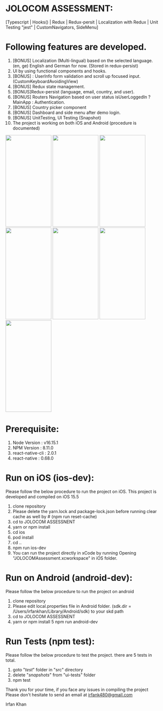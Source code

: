 # JOLOCOM ASSESSMENT: 
[Typescript | Hooks() | Redux | Redux-persit | Localization with Redux | Unit Testing "jest" | CustomNavigators, SideMenu]

# Following features are developed.

1) [BONUS] Localization (Multi-lingual) based on the selected language. (en, ge) English and German for now. (Stored in redux-persist)
2) UI by using functional components and hooks.
3) [BONUS] : UserInfo form validation and scroll up focused input. (CustomKeyboardAvoidingView)
4) [BONUS] Redux state management.
5) [BONUS]Redux-persist (language, email, country, and user).
6) [BONUS] Routers Navigation based on user status isUserLoggedIn ? MainApp : Authentication.
7) [BONUS] Country picker component
8) [BONUS] Dashboard and side menu after demo login.
9) [BONUS] UnitTesting, UI Testing (Snapshot)
10) The project is working on both iOS and Android (procedure is documented)

<div>

<img src="https://user-images.githubusercontent.com/46451157/189531057-4b6fe26f-0311-4490-aa76-5618825f89d6.png" width="150" height="300"/>
<img src="https://user-images.githubusercontent.com/46451157/189531060-2685ea0d-beac-48d4-805f-7d813b3d27ac.png" width="150" height="300"/>
<img src="https://user-images.githubusercontent.com/46451157/189531062-e6695d8e-2808-4f3b-a21f-1c786ef0b26f.png" width="150" height="300"/>
<img src="https://user-images.githubusercontent.com/46451157/189531063-7952b5e8-3f57-4914-ab1b-79ba3a030048.png" width="150" height="300"/>
<img src="https://user-images.githubusercontent.com/46451157/189531064-34c68a95-d53c-4584-9886-1e51654cba3d.png" width="150" height="300"/>

<img src="https://user-images.githubusercontent.com/46451157/174150111-e4aa49e4-978c-4046-abbf-b3239db79379.png" width="150" height="300"/>
<img src="https://user-images.githubusercontent.com/46451157/174150131-04f59b3a-04fd-4b10-ade6-a15146bc4e4b.png" width="150" height="300"/>
</dive>


# Prerequisite: 
1) Node Version : v16.15.1
2) NPM Version : 8.11.0
3) react-native-cli : 2.0.1
4) react-native : 0.68.0

# Run on iOS (ios-dev): 
Please follow the below procedure to run the project on iOS. 
This project is developed and compiled on iOS 15.5

1) clone repository
2) Please delete the yarn.lock and package-lock.json before running clear cache as well by # (npm run reset-cache)
3) cd to JOLOCOM ASSESSNENT
4) yarn or npm install
5) cd ios
6) pod install
7) cd ..
8) npm run ios-dev
9) You can run the project directly in xCode by running Opening "JOLOCOMAssessment.xcworkspace" in iOS folder.

# Run on Android (android-dev):
Please follow the below procedure to run the project on android

1) clone repository
2) Please edit local.properties file in Android folder. (sdk.dir = /Users/irfankhan/Library/Android/sdk) to your skd path
3) cd to JOLOCOM ASSESSNENT
4) yarn or npm install
5  npm run android-dev

# Run Tests (npm test): 
Please follow the below procedure to test the project. 
there are 5 tests in total.

1) goto "_test_" folder in "src" directory
2) delete "_snapshots_" from "ui-tests" folder
3) npm test


Thank you for your time, if you face any issues in compiling the project
Please don't hesitate to send an email at irfank480@gmail.com

Irfan Khan




